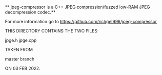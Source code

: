 ** jpeg-compressor is a C++ JPEG compression/fuzzed low-RAM JPEG decompression codec.**

For more information go to https://github.com/richgel999/jpeg-compressor

THIS DIRECTORY CONTAINS THE TWO FILES:

jpge.h
jpge.cpp

TAKEN FROM

master branch

ON 03 FEB 2022.

